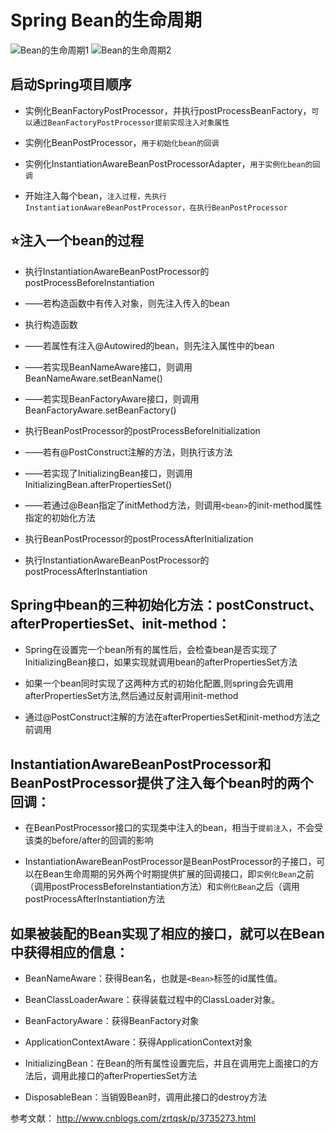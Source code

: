# Spring Bean的生命周期

![Bean的生命周期1](https://images0.cnblogs.com/i/580631/201405/181453414212066.png)
![Bean的生命周期2](https://images0.cnblogs.com/i/580631/201405/181454040628981.png)

## 启动Spring项目顺序

* 实例化BeanFactoryPostProcessor，并执行postProcessBeanFactory，`可以通过BeanFactoryPostProcessor提前实现注入对象属性`

* 实例化BeanPostProcessor，`用于初始化bean的回调`

* 实例化InstantiationAwareBeanPostProcessorAdapter，`用于实例化bean的回调`

* 开始注入每个bean，`注入过程，先执行InstantiationAwareBeanPostProcessor，在执行BeanPostProcessor`

## ⭐️注入一个bean的过程

* 执行InstantiationAwareBeanPostProcessor的postProcessBeforeInstantiation

* ——若构造函数中有传入对象，则先注入传入的bean

* 执行构造函数

* ——若属性有注入@Autowired的bean，则先注入属性中的bean

* ——若实现BeanNameAware接口，则调用BeanNameAware.setBeanName()

* ——若实现BeanFactoryAware接口，则调用BeanFactoryAware.setBeanFactory()

* 执行BeanPostProcessor的postProcessBeforeInitialization

* ——若有@PostConstruct注解的方法，则执行该方法

* ——若实现了InitializingBean接口，则调用InitializingBean.afterPropertiesSet()

* ——若通过@Bean指定了initMethod方法，则调用`<bean>`的init-method属性指定的初始化方法

* 执行BeanPostProcessor的postProcessAfterInitialization

* 执行InstantiationAwareBeanPostProcessor的postProcessAfterInstantiation

## Spring中bean的三种初始化方法：postConstruct、afterPropertiesSet、init-method：

* Spring在设置完一个bean所有的属性后，会检查bean是否实现了InitializingBean接口，如果实现就调用bean的afterPropertiesSet方法

* 如果一个bean同时实现了这两种方式的初始化配置,则spring会先调用afterPropertiesSet方法,然后通过反射调用init-method

* 通过@PostConstruct注解的方法在afterPropertiesSet和init-method方法之前调用

## InstantiationAwareBeanPostProcessor和BeanPostProcessor提供了注入每个bean时的两个回调：

* 在BeanPostProcessor接口的实现类中注入的bean，相当于`提前注入`，不会受该类的before/after的回调的影响

* InstantiationAwareBeanPostProcessor是BeanPostProcessor的子接口，可以在Bean生命周期的另外两个时期提供扩展的回调接口，即`实例化Bean`之前（调用postProcessBeforeInstantiation方法）和`实例化Bean`之后（调用postProcessAfterInstantiation方法

## 如果被装配的Bean实现了相应的接口，就可以在Bean中获得相应的信息：

* BeanNameAware：获得Bean名，也就是`<Bean>`标签的id属性值。  

* BeanClassLoaderAware：获得装载过程中的ClassLoader对象。  

* BeanFactoryAware：获得BeanFactory对象  

* ApplicationContextAware：获得ApplicationContext对象  

* InitializingBean：在Bean的所有属性设置完后，并且在调用完上面接口的方法后，调用此接口的afterPropertiesSet方法  

* DisposableBean：当销毁Bean时，调用此接口的destroy方法

参考文献：
http://www.cnblogs.com/zrtqsk/p/3735273.html